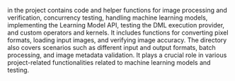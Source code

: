 in the project contains code and helper functions for image processing and verification, concurrency testing, handling machine learning models, implementing the Learning Model API, testing the DML execution provider, and custom operators and kernels. It includes functions for converting pixel formats, loading input images, and verifying image accuracy. The directory also covers scenarios such as different input and output formats, batch processing, and image metadata validation. It plays a crucial role in various project-related functionalities related to machine learning models and testing.